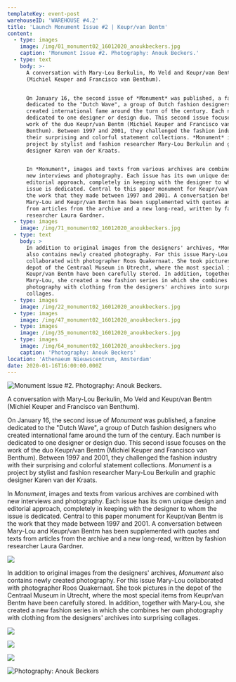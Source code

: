 ```yaml
---
templateKey: event-post
warehouseID: 'WAREHOUSE #4.2'
title: 'Launch Monument Issue #2 | Keupr/van Bentm'
content:
  - type: images
    image: /img/01_monument02_16012020_anoukbeckers.jpg
    caption: 'Monument Issue #2. Photography: Anouk Beckers.'
  - type: text
    body: >-
      A conversation with Mary-Lou Berkulin, Mo Veld and Keupr/van Bentm
      (Michiel Keuper and Francisco van Benthum).


      On January 16, the second issue of *Monument* was published, a fanzine
      dedicated to the "Dutch Wave", a group of Dutch fashion designers who
      created international fame around the turn of the century. Each number is
      dedicated to one designer or design duo. This second issue focuses on the
      work of the duo Keupr/van Bentm (Michiel Keuper and Francisco van
      Benthum). Between 1997 and 2001, they challenged the fashion industry with
      their surprising and colorful statement collections. *Monument* is a
      project by stylist and fashion researcher Mary-Lou Berkulin and graphic
      designer Karen van der Kraats.


      In *Monument*, images and texts from various archives are combined with
      new interviews and photography. Each issue has its own unique design and
      editorial approach, completely in keeping with the designer to whom the
      issue is dedicated. Central to this paper monument for Keupr/van Bentm is
      the work that they made between 1997 and 2001. A conversation between
      Mary-Lou and Keupr/van Bentm has been supplemented with quotes and texts
      from articles from the archive and a new long-read, written by fashion
      researcher Laura Gardner.
  - type: images
    image: /img/71_monument02_16012020_anoukbeckers.jpg
  - type: text
    body: >
      In addition to original images from the designers' archives, *Monument*
      also contains newly created photography. For this issue Mary-Lou
      collaborated with photographer Roos Quakernaat. She took pictures in the
      depot of the Centraal Museum in Utrecht, where the most special items from
      Keupr/van Bentm have been carefully stored. In addition, together with
      Mary-Lou, she created a new fashion series in which she combines her own
      photography with clothing from the designers' archives into surprising
      collages.
  - type: images
    image: /img/22_monument02_16012020_anoukbeckers.jpg
  - type: images
    image: /img/47_monument02_16012020_anoukbeckers.jpg
  - type: images
    image: /img/35_monument02_16012020_anoukbeckers.jpg
  - type: images
    image: /img/64_monument02_16012020_anoukbeckers.jpg
    caption: 'Photography: Anouk Beckers'
location: 'Athenaeum Nieuwscentrum, Amsterdam'
date: 2020-01-16T16:00:00.000Z
---
```

![Monument Issue #2. Photography: Anouk Beckers. ](/img/01_monument02_16012020_anoukbeckers.jpg)

A conversation with Mary-Lou Berkulin, Mo Veld and Keupr/van Bentm (Michiel Keuper and Francisco van Benthum).

On January 16, the second issue of *Monument* was published, a fanzine dedicated to the "Dutch Wave", a group of Dutch fashion designers who created international fame around the turn of the century. Each number is dedicated to one designer or design duo. This second issue focuses on the work of the duo Keupr/van Bentm (Michiel Keuper and Francisco van Benthum). Between 1997 and 2001, they challenged the fashion industry with their surprising and colorful statement collections. *Monument* is a project by stylist and fashion researcher Mary-Lou Berkulin and graphic designer Karen van der Kraats.

In *Monument*, images and texts from various archives are combined with new interviews and photography. Each issue has its own unique design and editorial approach, completely in keeping with the designer to whom the issue is dedicated. Central to this paper monument for Keupr/van Bentm is the work that they made between 1997 and 2001. A conversation between Mary-Lou and Keupr/van Bentm has been supplemented with quotes and texts from articles from the archive and a new long-read, written by fashion researcher Laura Gardner.

![](/img/71_monument02_16012020_anoukbeckers.jpg)

In addition to original images from the designers' archives, *Monument* also contains newly created photography. For this issue Mary-Lou collaborated with photographer Roos Quakernaat. She took pictures in the depot of the Centraal Museum in Utrecht, where the most special items from Keupr/van Bentm have been carefully stored. In addition, together with Mary-Lou, she created a new fashion series in which she combines her own photography with clothing from the designers' archives into surprising collages.



![](/img/22_monument02_16012020_anoukbeckers.jpg)

![](/img/47_monument02_16012020_anoukbeckers.jpg)

![](/img/35_monument02_16012020_anoukbeckers.jpg)

![Photography: Anouk Beckers ](/img/64_monument02_16012020_anoukbeckers.jpg "Photography: Anouk Beckers ")